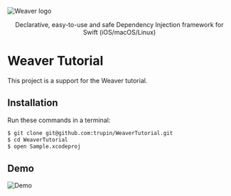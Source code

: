 ![Weaver logo](https://github.com/scribd/Weaver/blob/master/weaver.png)
<p align="center">Declarative, easy-to-use and safe Dependency Injection framework for Swift (iOS/macOS/Linux)</p>

# Weaver Tutorial

This project is a support for the Weaver tutorial.

## Installation

Run these commands in a terminal:

```bash
$ git clone git@github.com:trupin/WeaverTutorial.git
$ cd WeaverTutorial
$ open Sample.xcodeproj
```

## Demo

![Demo](demo.gif)
